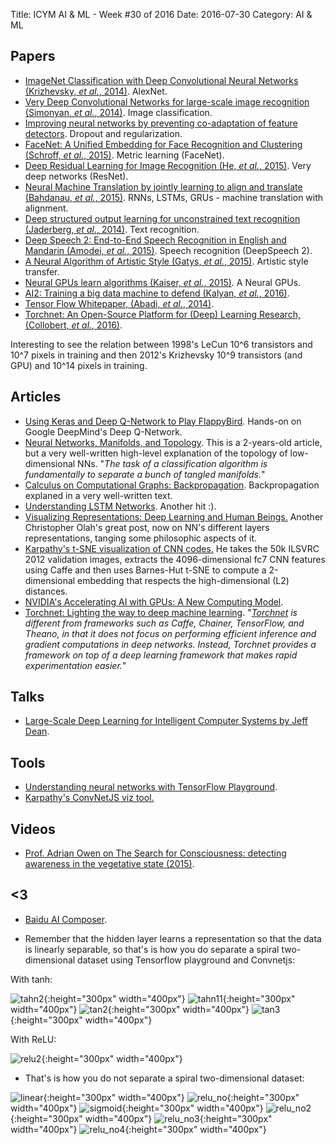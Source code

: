 Title: ICYM AI & ML - Week #30 of 2016
Date: 2016-07-30
Category: AI & ML


## Papers

* [ImageNet Classification with Deep Convolutional Neural Networks (Krizhevsky, *et al.*, 2014)](https://papers.nips.cc/paper/4824-imagenet-classification-with-deep-convolutional-neural-networks.pdf). AlexNet.
* [Very Deep Convolutional Networks for large-scale image recognition (Simonyan, *et al.*, 2014)](https://arxiv.org/pdf/1409.1556.pdf ). Image classification.
* [Improving neural networks by preventing co-adaptation of feature detectors]( https://arxiv.org/pdf/1207.0580.pdf ). Dropout and regularization.
* [FaceNet: A Unified Embedding for Face Recognition and Clustering (Schroff, *et al.*, 2015)](https://arxiv.org/pdf/1503.03832v3.pdf ).  Metric learning (FaceNet).
* [Deep Residual Learning for Image Recognition (He, *et al.*, 2015)](https://arxiv.org/pdf/1512.03385v1.pdf ). Very deep networks (ResNet).
* [Neural Machine Translation by jointly learning to align and translate (Bahdanau, *et al.*, 2015)](https://arxiv.org/pdf/1409.0473v7.pdf ). RNNs, LSTMs, GRUs - machine translation with alignment.
* [Deep structured output learning for unconstrained text recognition (Jaderberg,  *et al.*, 2014)](http://arxiv.org/pdf/1412.5903v5.pdf ).  Text recognition.
* [Deep Speech 2: End-to-End Speech Recognition in English and Mandarin (Amodei,  *et al.*, 2015)](https://arxiv.org/pdf/1512.02595v1.pdf ). Speech recognition (DeepSpeech 2).
* [A Neural Algorithm of Artistic Style (Gatys,  *et al.*, 2015)](http://arxiv.org/pdf/1508.06576v2.pdf ). Artistic style transfer.
* [Neural GPUs learn algorithms (Kaiser, *et al.*, 2015)](http://arxiv.org/pdf/1511.08228v3.pdf). A Neural GPUs.
* [AI2: Training a big data machine to defend (Kalyan, *et al.*, 2016)](http://people.csail.mit.edu/kalyan/AI2_Paper.pdf).
* [Tensor Flow Whitepaper, (Abadi, *et al.*, 2014)](http://download.tensorflow.org/paper/whitepaper2015.pdf).
* [Torchnet: An Open-Source Platform for (Deep) Learning Research, (Collobert, *et al.*, 2016)](https://lvdmaaten.github.io/publications/papers/Torchnet_2016.pdf).

Interesting to see the relation between 1998's LeCun 10^6 transistors and 10^7 pixels in training and then 2012's Krizhevsky 10^9 transistors (and GPU) and 10^14 pixels in training.


## Articles


* [Using Keras and Deep Q-Network to Play FlappyBird](https://yanpanlau.github.io/2016/07/10/FlappyBird-Keras.html). Hands-on on Google DeepMind's Deep Q-Network.
* [Neural Networks, Manifolds, and Topology](http://colah.github.io/posts/2014-03-NN-Manifolds-Topology/). This is a 2-years-old article, but a very well-written high-level explanation of the topology of low-dimensional NNs. "*The task of a classification algorithm is fundamentally to separate a bunch of tangled manifolds.*"
* [Calculus on Computational Graphs: Backpropagation](http://colah.github.io/posts/2015-08-Backprop/). Backpropagation explaned in a very well-written text.
* [Understanding LSTM Networks](http://colah.github.io/posts/2015-08-Understanding-LSTMs/). Another hit :).
* [Visualizing Representations: Deep Learning and Human Beings.](http://colah.github.io/posts/2015-01-Visualizing-Representations/) Another Christopher Olah's great post, now on NN's different layers representations, tanging some philosophic aspects of it.
* [Karpathy's t-SNE visualization of CNN codes.](http://cs.stanford.edu/people/karpathy/cnnembed/) He takes the 50k ILSVRC 2012 validation images, extracts the 4096-dimensional fc7 CNN features using Caffe and then uses Barnes-Hut t-SNE to compute a 2-dimensional embedding that respects the high-dimensional (L2) distances. 
* [NVIDIA's Accelerating AI with GPUs: A New Computing Model](https://blogs.nvidia.com/blog/2016/01/12/accelerating-ai-artificial-intelligence-gpus/).
* [Torchnet: Lighting the way to deep machine learning](https://code.facebook.com/posts/580706092103929/lighting-the-way-to-deep-machine-learning/). "*[Torchnet](https://github.com/torchnet/torchnet) is different from frameworks such as Caffe, Chainer, TensorFlow, and Theano, in that it does not focus on performing efficient inference and gradient computations in deep networks. Instead, Torchnet provides a framework on top of a deep learning framework that makes rapid experimentation easier.*"




## Talks

* [Large-Scale Deep Learning for Intelligent Computer Systems by Jeff Dean](http://static.googleusercontent.com/media/research.google.com/en//pubs/archive/44921.pdf).

## Tools

* [Understanding neural networks with TensorFlow Playground](https://cloud.google.com/blog/big-data/2016/07/understanding-neural-networks-with-tensorflow-playground).  
* [Karpathy's ConvNetJS viz tool.](http://cs.stanford.edu/people/karpathy/convnetjs//demo/classify2d.html)

## Videos

* [Prof. Adrian Owen on The Search for Consciousness: detecting awareness in the vegetative state (2015)](https://www.youtube.com/watch?v=JeBkUtYvBBM).


## <3

* [Baidu AI Composer](https://www.youtube.com/watch?v=Ics9CjRSMfc). 


*  Remember that the hidden layer learns a representation so that the data is linearly separable, so that's is how you do separate a spiral two-dimensional dataset using Tensorflow playground and Convnetjs:
	
With tanh:

 ![tahn2](./tensor_flow_playground/tanh2.png){:height="300px" width="400px"}  ![tahn11](./tensor_flow_playground/tan1.png){:height="300px" width="400px"}   ![tan2](./tensor_flow_playground/tan2.png){:height="300px" width="400px"}   ![tan3](./tensor_flow_playground/tan3.png){:height="300px" width="400px"} 

With ReLU:

![relu2](./tensor_flow_playground/relu2.png){:height="300px" width="400px"}




* That's is how you do not separate a spiral two-dimensional dataset:

![linear](./tensor_flow_playground/linear.png){:height="300px" width="400px"} ![relu_no](./tensor_flow_playground/relu_no.png){:height="300px" width="400px"} ![sigmoid](./tensor_flow_playground/sigmoid.png){:height="300px" width="400px"}  ![relu_no2](./tensor_flow_playground/relu_no2.png){:height="300px" width="400px"}  ![relu_no3](./tensor_flow_playground/relu_no3.png){:height="300px" width="400px"}  ![relu_no4](./tensor_flow_playground/relu_no4.png){:height="300px" width="400px"} 
